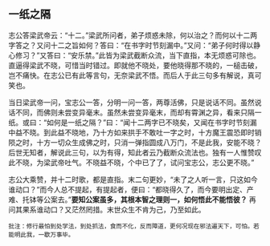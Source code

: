 ## 一纸之隔

志公答梁武帝云：“十二。”梁武所问者，弟子烦惑未除，何以治之？而何以十二两字答之？又问十二之旨如何？答曰：“在书字时节刻漏中。”又问：“弟子何时得以静心修习？”又答曰：“安乐禁。”此皆为梁武截断众流，当下直指，本无烦惑可除也。直逼得梁武不晓，可惜当时错过。即就他不晓处，要他晓得那不晓的，一槌击破，岂不痛快。在志公已有此等言句，无奈梁武不悟。而后人于此三句多有解说，真可笑也。

当日梁武帝一问，宝志公一答，分明一问一答，两尊活佛，只是说话不同。虽然说话不同，而佛则未尝变异毫末。虽然未尝变异毫末，而却有霄渊之异，看来只隔一纸。或曰：“如何是一纸之隔？”曰：“闻十二两字已不晓矣，又闻在书字时节刻漏中益不晓。到此益不晓地，乃十方如来拱手不敢吐一字之时，十方魔王震恐即时销陨之时，十方一切众生成佛之时，只消一弹指圆成八万门，不是此我，安能不晓？后世无知者，解说此三句，以为有得，知此者云乃截断众流法也。独有一人惟赞叹此不晓，为梁武帝吐气。不晓益不晓，个中已了了，试问宝志公，志公更不晓。”

志公大乘赞，并十二时歌，都是直指。末二句更妙，“未了之人听一言，只这如今谁动口？”而今人总不提起，有提起者，便曰：“都晓得久了，而今要明出定、产难、托钵等公案去。”__要知公案虽多，其根本智之理则一，如何悟此不能悟彼？__ 再问其果系谁动口？又茫然罔措。末世众生不肯为己，乃至如此。

```xu
批注：修行最怕到处学法，到处抓法，食而不化，反而障道，更何况现在邪法遍天下，可怕。若能明此我，一歇万事毕。
```
